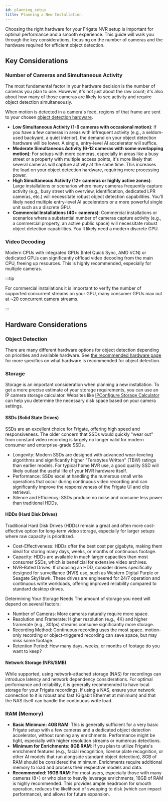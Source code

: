 ```yaml
---
id: planning_setup
title: Planning a New Installation
---
```


Choosing the right hardware for your Frigate NVR setup is important for optimal performance and a smooth experience. This guide will walk you through the key considerations, focusing on the number of cameras and the hardware required for efficient object detection.

## Key Considerations

### Number of Cameras and Simultaneous Activity

The most fundamental factor in your hardware decision is the number of cameras you plan to use. However, it's not just about the raw count; it's also about how many of those cameras are likely to see activity and require object detection simultaneously.

When motion is detected in a camera's feed, regions of that frame are sent to your chosen [object detection hardware](/configuration/object_detectors).

- **Low Simultaneous Activity (1-6 cameras with occasional motion)**: If you have a few cameras in areas with infrequent activity (e.g., a seldom-used backyard, a quiet interior), the demand on your object detection hardware will be lower. A single, entry-level AI accelerator will suffice.
- **Moderate Simultaneous Activity (6-12 cameras with some overlapping motion)**: For setups with more cameras, especially in areas like a busy street or a property with multiple access points, it's more likely that several cameras will capture activity at the same time. This increases the load on your object detection hardware, requiring more processing power.
- **High Simultaneous Activity (12+ cameras or highly active zones)**: Large installations or scenarios where many cameras frequently capture activity (e.g., busy street with overview, identification, dedicated LPR cameras, etc.) will necessitate robust object detection capabilities. You'll likely need multiple entry-level AI accelerators or a more powerful single unit such as a discrete GPU.
- **Commercial Installations (40+ cameras)**: Commercial installations or scenarios where a substantial number of cameras capture activity (e.g., a commercial property, an active public space) will necessitate robust object detection capabilities. You'll likely need a modern discrete GPU.

### Video Decoding

Modern CPUs with integrated GPUs (Intel Quick Sync, AMD VCN) or dedicated GPUs can significantly offload video decoding from the main CPU, freeing up resources. This is highly recommended, especially for multiple cameras.

:::tip

For commercial installations it is important to verify the number of supported concurrent streams on your GPU, many consumer GPUs max out at ~20 concurrent camera streams.

:::

## Hardware Considerations

### Object Detection

There are many different hardware options for object detection depending on priorities and available hardware. See [the recommended hardware page](./hardware.md#detectors) for more specifics on what hardware is recommended for object detection.

### Storage

Storage is an important consideration when planning a new installation. To get a more precise estimate of your storage requirements, you can use an IP camera storage calculator. Websites like [IPConfigure Storage Calculator](https://calculator.ipconfigure.com/) can help you determine the necessary disk space based on your camera settings.


#### SSDs (Solid State Drives)

SSDs are an excellent choice for Frigate, offering high speed and responsiveness. The older concern that SSDs would quickly "wear out" from constant video recording is largely no longer valid for modern consumer and enterprise-grade SSDs.

- Longevity: Modern SSDs are designed with advanced wear-leveling algorithms and significantly higher "Terabytes Written" (TBW) ratings than earlier models. For typical home NVR use, a good quality SSD will likely outlast the useful life of your NVR hardware itself.
- Performance: SSDs excel at handling the numerous small write operations that occur during continuous video recording and can significantly improve the responsiveness of the Frigate UI and clip retrieval.
- Silence and Efficiency: SSDs produce no noise and consume less power than traditional HDDs.

#### HDDs (Hard Disk Drives)

Traditional Hard Disk Drives (HDDs) remain a great and often more cost-effective option for long-term video storage, especially for larger setups where raw capacity is prioritized.

- Cost-Effectiveness: HDDs offer the best cost per gigabyte, making them ideal for storing many days, weeks, or months of continuous footage.
- Capacity: HDDs are available in much larger capacities than most consumer SSDs, which is beneficial for extensive video archives.
- NVR-Rated Drives: If choosing an HDD, consider drives specifically designed for surveillance (NVR) use, such as Western Digital Purple or Seagate SkyHawk. These drives are engineered for 24/7 operation and continuous write workloads, offering improved reliability compared to standard desktop drives.

Determining Your Storage Needs
The amount of storage you need will depend on several factors:

- Number of Cameras: More cameras naturally require more space.
- Resolution and Framerate: Higher resolution (e.g., 4K) and higher framerate (e.g., 30fps) streams consume significantly more storage.
- Recording Method: Continuous recording uses the most space. motion-only recording or object-triggered recording can save space, but may miss some footage.
- Retention Period: How many days, weeks, or months of footage do you want to keep?

#### Network Storage (NFS/SMB)

While supported, using network-attached storage (NAS) for recordings can introduce latency and network dependency considerations. For optimal performance and reliability, it is generally recommended to have local storage for your Frigate recordings. If using a NAS, ensure your network connection to it is robust and fast (Gigabit Ethernet at minimum) and that the NAS itself can handle the continuous write load.

### RAM (Memory)

- **Basic Minimum: 4GB RAM**: This is generally sufficient for a very basic Frigate setup with a few cameras and a dedicated object detection accelerator, without running any enrichments. Performance might be tight, especially with higher resolution streams or numerous detections.
- **Minimum for Enrichments: 8GB RAM**: If you plan to utilize Frigate's enrichment features (e.g., facial recognition, license plate recognition, or other AI models that run alongside standard object detection), 8GB of RAM should be considered the minimum. Enrichments require additional memory to load and process their respective models and data.
- **Recommended: 16GB RAM**: For most users, especially those with many cameras (8+) or who plan to heavily leverage enrichments, 16GB of RAM is highly recommended. This provides ample headroom for smooth operation, reduces the likelihood of swapping to disk (which can impact performance), and allows for future expansion.